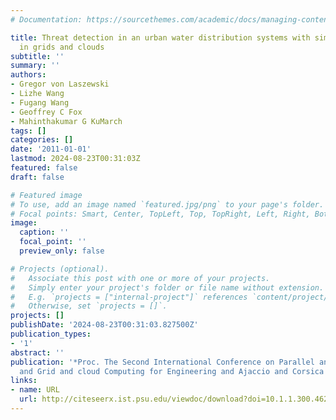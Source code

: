 ```yaml
---
# Documentation: https://sourcethemes.com/academic/docs/managing-content/

title: Threat detection in an urban water distribution systems with simulations conducted
  in grids and clouds
subtitle: ''
summary: ''
authors:
- Gregor von Laszewski
- Lizhe Wang
- Fugang Wang
- Geoffrey C Fox
- Mahinthakumar G KuMarch
tags: []
categories: []
date: '2011-01-01'
lastmod: 2024-08-23T00:31:03Z
featured: false
draft: false

# Featured image
# To use, add an image named `featured.jpg/png` to your page's folder.
# Focal points: Smart, Center, TopLeft, Top, TopRight, Left, Right, BottomLeft, Bottom, BottomRight.
image:
  caption: ''
  focal_point: ''
  preview_only: false

# Projects (optional).
#   Associate this post with one or more of your projects.
#   Simply enter your project's folder or file name without extension.
#   E.g. `projects = ["internal-project"]` references `content/project/deep-learning/index.md`.
#   Otherwise, set `projects = []`.
projects: []
publishDate: '2024-08-23T00:31:03.827500Z'
publication_types:
- '1'
abstract: ''
publication: '*Proc. The Second International Conference on Parallel and Distirbuted
  and Grid and cloud Computing for Engineering and Ajaccio and Corsica and France*'
links:
- name: URL
  url: http://citeseerx.ist.psu.edu/viewdoc/download?doi=10.1.1.300.4628&rep=rep1&type=pdf
---
```

